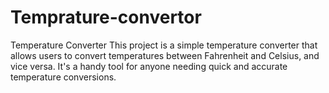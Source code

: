 # Temprature-convertor
Temperature Converter This project is a simple temperature converter that allows users to convert temperatures between Fahrenheit and Celsius, and vice versa. It's a handy tool for anyone needing quick and accurate temperature conversions.
